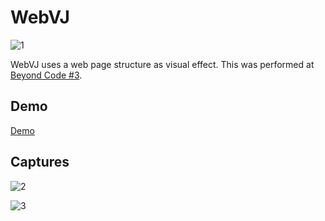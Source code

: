 WebVJ
=====================

![1](https://raw.githubusercontent.com/mattatz/WebVJ/master/captures/WebVJ_1.gif)

WebVJ uses a web page structure as visual effect.
This was performed at [Beyond Code #3](https://www.super-deluxe.com/room/4258/).

## Demo

[Demo](http://webvj.mattatz.org)

## Captures

![2](https://raw.githubusercontent.com/mattatz/WebVJ/master/captures/WebVJ_2.gif)

![3](https://raw.githubusercontent.com/mattatz/WebVJ/master/captures/WebVJ_3.gif)


